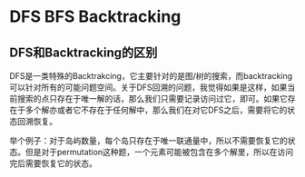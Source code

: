 # DFS BFS Backtracking

## DFS和Backtracking的区别

DFS是一类特殊的Backtrakcing，它主要针对的是图/树的搜索，而backtracking可以针对所有的可能问题空间。关于DFS回溯的问题，我觉得如果是这样，如果当前搜索的点只存在于唯一解的话，那么我们只需要记录访问过它，即可。如果它存在于多个解亦或者它不存在于任何解中，那么我们在对它DFS之后，需要将它的状态回溯恢复。

举个例子：对于岛屿数量，每个岛只存在于唯一联通量中，所以不需要恢复它的状态。但是对于permutation这种题，一个元素可能被包含在多个解里，所以在访问完后需要恢复它的状态。  


